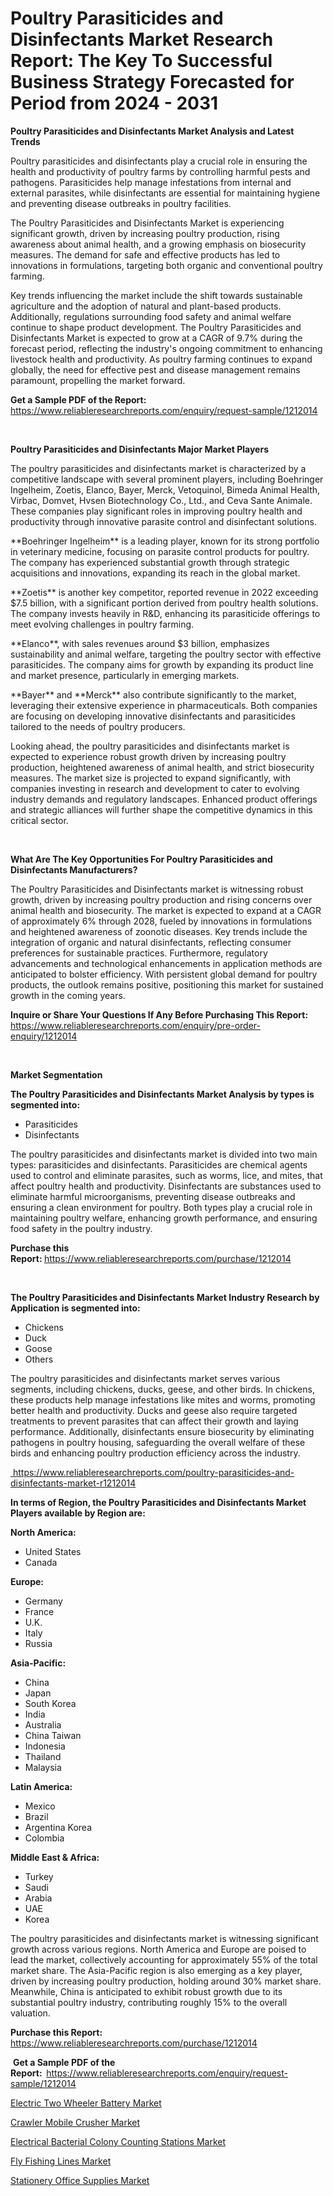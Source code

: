<p><h1>Poultry Parasiticides and Disinfectants Market Research Report: The Key To Successful Business Strategy Forecasted for Period from 2024 - 2031</h1></p><p><strong>Poultry Parasiticides and Disinfectants Market Analysis and Latest Trends</strong></p>
<p><p>Poultry parasiticides and disinfectants play a crucial role in ensuring the health and productivity of poultry farms by controlling harmful pests and pathogens. Parasiticides help manage infestations from internal and external parasites, while disinfectants are essential for maintaining hygiene and preventing disease outbreaks in poultry facilities. </p><p>The Poultry Parasiticides and Disinfectants Market is experiencing significant growth, driven by increasing poultry production, rising awareness about animal health, and a growing emphasis on biosecurity measures. The demand for safe and effective products has led to innovations in formulations, targeting both organic and conventional poultry farming. </p><p>Key trends influencing the market include the shift towards sustainable agriculture and the adoption of natural and plant-based products. Additionally, regulations surrounding food safety and animal welfare continue to shape product development. The Poultry Parasiticides and Disinfectants Market is expected to grow at a CAGR of 9.7% during the forecast period, reflecting the industry's ongoing commitment to enhancing livestock health and productivity. As poultry farming continues to expand globally, the need for effective pest and disease management remains paramount, propelling the market forward.</p></p>
<p><strong>Get a Sample PDF of the Report:&nbsp;</strong> <a href="https://www.reliableresearchreports.com/enquiry/request-sample/1212014?utm_campaign=1333&utm_medium=2&utm_source=Github&utm_content=ia&utm_term=06102024&utm_id=poultry-parasiticides-and-disinfectants">https://www.reliableresearchreports.com/enquiry/request-sample/1212014</a></p>
<p>&nbsp;</p>
<p><strong>Poultry Parasiticides and Disinfectants Major Market Players</strong></p>
<p><p>The poultry parasiticides and disinfectants market is characterized by a competitive landscape with several prominent players, including Boehringer Ingelheim, Zoetis, Elanco, Bayer, Merck, Vetoquinol, Bimeda Animal Health, Virbac, Domvet, Hvsen Biotechnology Co., Ltd., and Ceva Sante Animale. These companies play significant roles in improving poultry health and productivity through innovative parasite control and disinfectant solutions.</p><p>**Boehringer Ingelheim** is a leading player, known for its strong portfolio in veterinary medicine, focusing on parasite control products for poultry. The company has experienced substantial growth through strategic acquisitions and innovations, expanding its reach in the global market.</p><p>**Zoetis** is another key competitor, reported revenue in 2022 exceeding $7.5 billion, with a significant portion derived from poultry health solutions. The company invests heavily in R&D, enhancing its parasiticide offerings to meet evolving challenges in poultry farming.</p><p>**Elanco**, with sales revenues around $3 billion, emphasizes sustainability and animal welfare, targeting the poultry sector with effective parasiticides. The company aims for growth by expanding its product line and market presence, particularly in emerging markets.</p><p>**Bayer** and **Merck** also contribute significantly to the market, leveraging their extensive experience in pharmaceuticals. Both companies are focusing on developing innovative disinfectants and parasiticides tailored to the needs of poultry producers.</p><p>Looking ahead, the poultry parasiticides and disinfectants market is expected to experience robust growth driven by increasing poultry production, heightened awareness of animal health, and strict biosecurity measures. The market size is projected to expand significantly, with companies investing in research and development to cater to evolving industry demands and regulatory landscapes. Enhanced product offerings and strategic alliances will further shape the competitive dynamics in this critical sector.</p></p>
<p>&nbsp;</p>
<p><strong>What Are The Key Opportunities For Poultry Parasiticides and Disinfectants Manufacturers?</strong></p>
<p><p>The Poultry Parasiticides and Disinfectants market is witnessing robust growth, driven by increasing poultry production and rising concerns over animal health and biosecurity. The market is expected to expand at a CAGR of approximately 6% through 2028, fueled by innovations in formulations and heightened awareness of zoonotic diseases. Key trends include the integration of organic and natural disinfectants, reflecting consumer preferences for sustainable practices. Furthermore, regulatory advancements and technological enhancements in application methods are anticipated to bolster efficiency. With persistent global demand for poultry products, the outlook remains positive, positioning this market for sustained growth in the coming years.</p></p>
<p><strong>Inquire or Share Your Questions If Any Before Purchasing This Report:</strong> <a href="https://www.reliableresearchreports.com/enquiry/pre-order-enquiry/1212014?utm_campaign=1333&utm_medium=2&utm_source=Github&utm_content=ia&utm_term=06102024&utm_id=poultry-parasiticides-and-disinfectants">https://www.reliableresearchreports.com/enquiry/pre-order-enquiry/1212014</a></p>
<p>&nbsp;</p>
<p><strong>Market Segmentation</strong></p>
<p><strong>The Poultry Parasiticides and Disinfectants Market Analysis by types is segmented into:</strong></p>
<p><ul><li>Parasiticides</li><li>Disinfectants</li></ul></p>
<p><p>The poultry parasiticides and disinfectants market is divided into two main types: parasiticides and disinfectants. Parasiticides are chemical agents used to control and eliminate parasites, such as worms, lice, and mites, that affect poultry health and productivity. Disinfectants are substances used to eliminate harmful microorganisms, preventing disease outbreaks and ensuring a clean environment for poultry. Both types play a crucial role in maintaining poultry welfare, enhancing growth performance, and ensuring food safety in the poultry industry.</p></p>
<p><strong>Purchase this Report:&nbsp;</strong><a href="https://www.reliableresearchreports.com/purchase/1212014?utm_campaign=1333&utm_medium=2&utm_source=Github&utm_content=ia&utm_term=06102024&utm_id=poultry-parasiticides-and-disinfectants">https://www.reliableresearchreports.com/purchase/1212014</a></p>
<p>&nbsp;</p>
<p><strong>The Poultry Parasiticides and Disinfectants Market Industry Research by Application is segmented into:</strong></p>
<p><ul><li>Chickens</li><li>Duck</li><li>Goose</li><li>Others</li></ul></p>
<p><p>The poultry parasiticides and disinfectants market serves various segments, including chickens, ducks, geese, and other birds. In chickens, these products help manage infestations like mites and worms, promoting better health and productivity. Ducks and geese also require targeted treatments to prevent parasites that can affect their growth and laying performance. Additionally, disinfectants ensure biosecurity by eliminating pathogens in poultry housing, safeguarding the overall welfare of these birds and enhancing poultry production efficiency across the industry.</p></p>
<p><a href="https://www.reliableresearchreports.com/poultry-parasiticides-and-disinfectants-market-r1212014?utm_campaign=1333&utm_medium=2&utm_source=Github&utm_content=ia&utm_term=06102024&utm_id=poultry-parasiticides-and-disinfectants">&nbsp;https://www.reliableresearchreports.com/poultry-parasiticides-and-disinfectants-market-r1212014</a></p>
<p><strong>In terms of Region, the Poultry Parasiticides and Disinfectants Market Players available by Region are:</strong></p>
<p>
    <p> <strong> North America: </strong>
        <ul>
            <li>United States</li>
            <li>Canada</li>
        </ul>
        </p> 
    <p> <strong> Europe: </strong>
        <ul>
            <li>Germany</li>
            <li>France</li>
            <li>U.K.</li>
            <li>Italy</li>
            <li>Russia</li>
        </ul>
        </p> 
    <p> <strong> Asia-Pacific: </strong>
        <ul>
            <li>China</li>
            <li>Japan</li>
            <li>South Korea</li>
            <li>India</li>
            <li>Australia</li>
            <li>China Taiwan</li>
            <li>Indonesia</li>
            <li>Thailand</li>
            <li>Malaysia</li>
        </ul>
        </p> 
    <p> <strong> Latin America: </strong>
        <ul>
            <li>Mexico</li>
            <li>Brazil</li>
            <li>Argentina Korea</li>
            <li>Colombia</li>
        </ul>
        </p> 
    <p> <strong> Middle East & Africa: </strong>
        <ul>
            <li>Turkey</li>
            <li>Saudi</li>
            <li>Arabia</li>
            <li>UAE</li>
            <li>Korea</li>
        </ul>
    </p>
    </p>
<p><p>The poultry parasiticides and disinfectants market is witnessing significant growth across various regions. North America and Europe are poised to lead the market, collectively accounting for approximately 55% of the total market share. The Asia-Pacific region is also emerging as a key player, driven by increasing poultry production, holding around 30% market share. Meanwhile, China is anticipated to exhibit robust growth due to its substantial poultry industry, contributing roughly 15% to the overall valuation.</p></p>
<p><strong>Purchase this Report: </strong><a href="https://www.reliableresearchreports.com/purchase/1212014?utm_campaign=1333&utm_medium=2&utm_source=Github&utm_content=ia&utm_term=06102024&utm_id=poultry-parasiticides-and-disinfectants">https://www.reliableresearchreports.com/purchase/1212014</a></p>
<p>&nbsp;<strong>Get a Sample PDF of the Report:&nbsp;&nbsp;</strong><a href="https://www.reliableresearchreports.com/enquiry/request-sample/1212014?utm_campaign=1333&utm_medium=2&utm_source=Github&utm_content=ia&utm_term=06102024&utm_id=poultry-parasiticides-and-disinfectants">https://www.reliableresearchreports.com/enquiry/request-sample/1212014</a></p>
<p><strong></strong></p>
<p><p><a href="https://www.linkedin.com/pulse/electric-two-wheeler-battery-market-segmentation-geographical-8y7jc?utm_campaign=1333&utm_medium=2&utm_source=Github&utm_content=ia&utm_term=06102024&utm_id=poultry-parasiticides-and-disinfectants">Electric Two Wheeler Battery Market</a></p><p><a href="https://www.linkedin.com/pulse/strategic-insights-global-crawler-mobile-crusher-market-2noef?utm_campaign=1333&utm_medium=2&utm_source=Github&utm_content=ia&utm_term=06102024&utm_id=poultry-parasiticides-and-disinfectants">Crawler Mobile Crusher Market</a></p><p><a href="https://github.com/DixieGrimes/Market-Research-Report-List-1/blob/main/electrical-bacterial-colony-counting-stations-market.md?utm_campaign=1333&utm_medium=2&utm_source=Github&utm_content=ia&utm_term=06102024&utm_id=poultry-parasiticides-and-disinfectants">Electrical Bacterial Colony Counting Stations Market</a></p><p><a href="https://www.linkedin.com/pulse/fly-fishing-lines-market-global-regional-analysis-2024-2031-13obc?utm_campaign=1333&utm_medium=2&utm_source=Github&utm_content=ia&utm_term=06102024&utm_id=poultry-parasiticides-and-disinfectants">Fly Fishing Lines Market</a></p><p><a href="https://www.linkedin.com/pulse/global-stationery-office-supplies-market-trends-analysis-future-jhruc?utm_campaign=1333&utm_medium=2&utm_source=Github&utm_content=ia&utm_term=06102024&utm_id=poultry-parasiticides-and-disinfectants">Stationery Office Supplies Market</a></p></p>